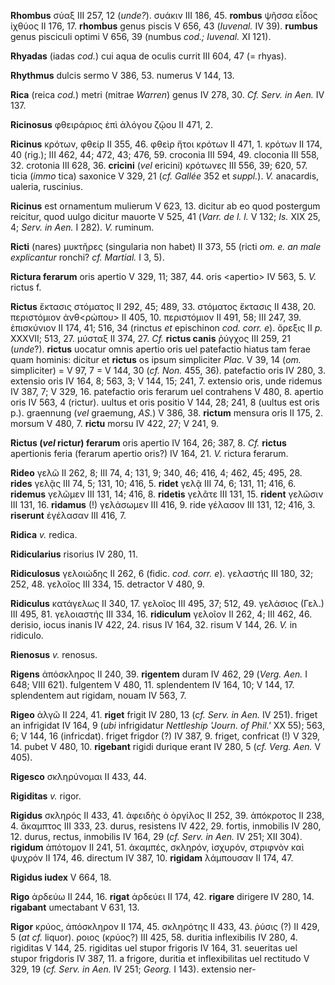 **Rhombus** σύαξ III 257, 12 (*unde?*). συάκιν III 186, 45. **rombus**
ψῆσσα εἶδος ἰχθύος II 176, 17. **rhombus** genus piscis V 656, 43
(*Iuvenal.* IV 39). **rumbus** genus pisciculi optimi V 656, 39 (numbus
*cod.; Iuvenal.* XI 121).

**Rhyadas** (iadas *cod.*) cui aqua de oculis currit III 604, 47 (=
rhyas).

**Rhythmus** dulcis sermo V 386, 53. numerus V 144, 13.

**Rica** (reica *cod.*) metri (mitrae *Warren*) genus IV 278, 30. *Cf.
Serv. in Aen.* IV 137.

**Ricinosus** φθειράριος ἐπὶ ἀλόγου ζῷου II 471, 2.

**Ricinus** κρότων, φθείρ II 355, 46. φθεὶρ ἤτοι κρότων II 471, 1.
κρότων II 174, 40 (rig.); III 462, 44; 472, 43; 476, 59. croconia III
594, 49. cloconia III 558, 32. crotonia III 628, 36. **cricini** (*vel*
ericini) κρότωνες III 556, 39; 620, 57. ticia (*immo* tica) saxonice V
329, 21 (*cf. Gallée* 352 et *suppl.*). *V.* anacardis, ualeria,
ruscinius.

**Ricinus** est ornamentum mulierum V 623, 13. dicitur ab eo quod
postergum reicitur, quod uulgo dicitur mauorte V 525, 41 (*Varr. de l.
l.* V 132; *Is.* XIX 25, 4; *Serv. in Aen.* I 282). *V.* ruminum.

**Ricti** (nares) μυκτῆρες (singularia non habet) II 373, 55 (ricti *om.
e. an male explicantur* ronchi? *cf. Martial.* I 3, 5).

**Rictura ferarum** oris apertio V 329, 11; 387, 44. oris \<apertio\> IV
563, 5. *V.* rictus f.

**Rictus** ἔκτασις στόματος II 292, 45; 489, 33. στόματος ἔκτασις II
438, 20. περιστόμιον ἀνθ\<ρώπου\> II 405, 10. περιστόμιον II 491, 58;
III 247, 39. ἐπισκύνιον II 174, 41; 516, 34 (rinctus *et* epischinon
*cod. corr. e*). ὄρεξις II *p.* XXXVII; 513, 27. μύσταξ II 374, 27.
*Cf.* **rictus canis** ῥύγχος III 259, 21 (*unde*?). **rictus** uocatur
omnis apertio oris uel patefactio hiatus tam ferae quam hominis: dicitur
et **rictus** os ipsum simpliciter *Plac.* V 39, 14 (*om.* simpliciter)
= V 97, 7 = V 144, 30 (*cf. Non.* 455, 36). patefactio oris IV 280, 3.
extensio oris IV 164, 8; 563, 3; V 144, 15; 241, 7. extensio oris, unde
ridemus IV 387, 7; V 329, 16. patefactio oris ferarum uel contrahens V
480, 8. apertio oris IV 563, 4 (rictur). uultus et oris positio V 144,
28; 241, 8 (uultus est oris p.). graennung (*vel* graemung, *AS.*) V
386, 38. **rictum** mensura oris II 175, 2. morsum V 480, 7. **rictu**
morsu IV 422, 27; V 241, 9.

**Rictus (*vel* rictur) ferarum** oris apertio IV 164, 26; 387, 8.
*Cf.* **rictus** apertionis feria (ferarum apertio oris?) IV 164, 21.
*V.* rictura ferarum.

**Rideo** γελῶ II 262, 8; III 74, 4; 131, 9; 340, 46; 416, 4; 462, 45;
495, 28. **rides** γελᾷς III 74, 5; 131, 10; 416, 5. **ridet** γελᾷ III
74, 6; 131, 11; 416, 6. **ridemus** γελῶμεν III 131, 14; 416, 8.
**ridetis** γελᾶτε III 131, 15. **rident** γελῶσιν III 131, 16.
**ridamus** (!) γελάσωμεν III 416, 9. ride γέλασον III 131, 12; 416, 3.
**riserunt** ἐγέλασαν III 416, 7.

**Ridica** *v.* redica.

**Ridicularius** risorius IV 280, 11.

**Ridiculosus** γελοιώδης II 262, 6 (fidic. *cod. corr. e*). γελαστής
III 180, 32; 252, 48. γελοῖος III 334, 15. detractor V 480, 9.

**Ridiculus** κατάγελως II 340, 17. γελοῖος III 495, 37; 512, 49.
γελάσιος (Γελ.) III 495, 81. γελοιαστής III 334, 16. **ridiculum**
γελοῖον II 262, 4; III 462, 46. derisio, iocus inanis IV 422, 24. risus
IV 164, 32. risum V 144, 26. *V.* in ridiculo.

**Rienosus** *v.* renosus.

**Rigens** ἀπόσκληρος II 240, 39. **rigentem** duram IV 462, 29 (*Verg.*
*Aen.* I 648; VIII 621). fulgentem V 480, 11. splendentem IV 164, 10; V
144, 17. splendentem aut rigidam, nouam IV 563, 7.

**Rigeo** ἀλγῶ II 224, 41. **riget** frigit IV 280, 13 (*cf. Serv. in
Aen.* IV 251). friget an infrigidat IV 164, 9 (*ubi* infrigidatur
*Nettleship 'Journ. of Phil.'* XX 55); 563, 6; V 144, 16 (infricdat).
friget frigdor (?) IV 387, 9. friget, confricat (!) V 329, 14. pubet V
480, 10. **rigebant** rigidi durique erant IV 280, 5 (*cf. Verg. Aen.* V
405).

**Rigesco** σκληρύνομαι II 433, 44.

**Rigiditas** *v.* rigor.

**Rigidus** σκληρός II 433, 41. ἀφειδὴς ὁ ὀργίλος II 252, 39. ἀπόκροτος
II 238, 4. ἄκαμπτος III 333, 23. durus, resistens IV 422, 29. fortis,
inmobilis IV 280, 12. durus, rectus, inmobilis IV 164, 29 (*cf. Serv. in
Aen.* IV 251; XII 304). **rigidum** ἀπότομον II 241, 51. ἀκαμπές,
σκληρόν, ἰσχυρόν, στριφνὸν καὶ ψυχρόν II 174, 46. directum IV 387, 10.
**rigidam** λάμπουσαν II 174, 47.

**Rigidus iudex** V 664, 18.

**Rigo** ἀρδεύω II 244, 16. **rigat** ἀρδεύει II 174, 42. **rigare**
dirigere IV 280, 14. **rigabant** umectabant V 631, 13.

**Rigor** κρύος, ἀπόσκληρον II 174, 45. σκληρότης II 433, 43. ῥύσις (?)
II 429, 5 (*at cf.* liquor). ροιος (κρύος?) III 425, 58. duritia
inflexibilis IV 280, 4. rigiditas V 144, 25. rigiditas uel stupor
frigoris IV 164, 31. seueritas uel stupor frigdoris IV 387, 11. a
frigore, duritia et inflexibilitas uel rectitudo V 329, 19 (*cf. Serv.
in Aen.* IV 251; *Georg.* I 143). extensio ner-
